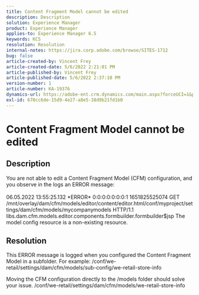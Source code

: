 ```yaml
---
title: Content Fragment Model cannot be edited
description: Description
solution: Experience Manager
product: Experience Manager
applies-to: Experience Manager 6.5
keywords: KCS
resolution: Resolution
internal-notes: https://jira.corp.adobe.com/browse/SITES-1712
bug: false
article-created-by: Vincent Frey
article-created-date: 5/6/2022 2:21:01 PM
article-published-by: Vincent Frey
article-published-date: 5/6/2022 2:37:10 PM
version-number: 1
article-number: KA-19376
dynamics-url: https://adobe-ent.crm.dynamics.com/main.aspx?forceUCI=1&pagetype=entityrecord&etn=knowledgearticle&id=c91330bb-47cd-ec11-a7b5-6045bd00db25
exl-id: 670cc6de-15d9-4e27-a8e5-38d9b21fd1b0
---
```

# Content Fragment Model cannot be edited

## Description


You are not able to edit a Content Fragment Model (CFM) configuration, and you observe in the logs an ERROR message:
<br><br>06.05.2022 13:55:25.132 \*ERROR\* 0:0:0:0:0:0:0:1 1651825525074 GET /mnt/overlay/dam/cfm/models/editor/content/editor.html/conf/myproject/settings/dam/cfm/models/mycompanymodels HTTP/1.1 libs.dam.cfm.models.editor.components.formbuilder.formbuilder$jsp The model config resource is a non-existing resource.<br>

## Resolution


This ERROR message is logged when you configured the Content Fragment Model in a subfolder.
 For example: /conf/we-retail/settings/dam/cfm/models/sub-config/we-retail-store-info 

 Moving the CFM configuration directly to the /models folder should solve your issue.
 /conf/we-retail/settings/dam/cfm/models/we-retail-store-info
